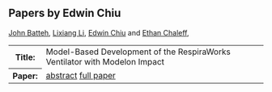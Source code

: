 ## Papers by Edwin Chiu
<table>
<a href="/proceedings/authors/JohnBatteh">John Batteh</a>, <a href="/proceedings/authors/LixiangLi">Lixiang Li</a>, <a href="/proceedings/authors/EdwinChiu">Edwin Chiu</a> and <a href="/proceedings/authors/EthanChaleff">Ethan Chaleff</a>, </td>
</tr>
<tr><th>Title:</th>
<td>Model-Based Development of the RespiraWorks Ventilator with Modelon Impact</td>
</tr>
<tr><th>Paper:</th>
<td><a href="/abstracts/abstract_6B_2">abstract</a> <a href="/proceedings/papers/Modelica2021session6B_paper2.pdf">full paper</a></td>
</tr>
</table>
